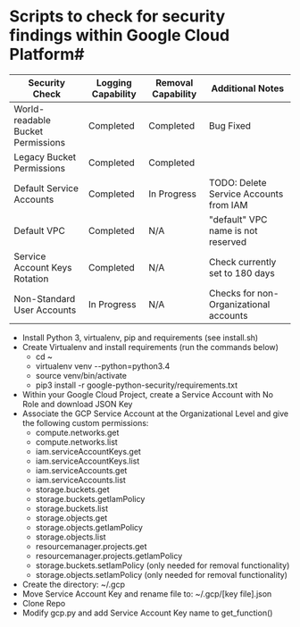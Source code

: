 # Scripts to check for security findings within Google Cloud Platform#

| Security Check | Logging Capability | Removal Capability | Additional Notes |
|-----------------------------------|--------------------|--------------------|------------------|
| World-readable Bucket Permissions | Completed | Completed | Bug Fixed |
| Legacy Bucket Permissions | Completed | Completed | |
| Default Service Accounts | Completed | In Progress | TODO: Delete Service Accounts from IAM |
| Default VPC | Completed | N/A | "default" VPC name is not reserved |
| Service Account Keys Rotation | Completed | N/A | Check currently set to 180 days |
| Non-Standard User Accounts | In Progress | N/A | Checks for non-Organizational accounts |


- Install Python 3, virtualenv, pip and requirements (see install.sh)
- Create Virtualenv and install requirements (run the commands below)
    - cd ~
    - virtualenv venv --python=python3.4
    - source venv/bin/activate
    - pip3 install -r google-python-security/requirements.txt
- Within your Google Cloud Project, create a Service Account with No Role and download JSON Key
- Associate the GCP Service Account at the Organizational Level and give the following custom permissions:
    - compute.networks.get
    - compute.networks.list
    - iam.serviceAccountKeys.get
    - iam.serviceAccountKeys.list
    - iam.serviceAccounts.get
    - iam.serviceAccounts.list
    - storage.buckets.get
    - storage.buckets.getIamPolicy
    - storage.buckets.list
    - storage.objects.get
    - storage.objects.getIamPolicy
    - storage.objects.list
    - resourcemanager.projects.get
    - resourcemanager.projects.getIamPolicy
    - storage.buckets.setIamPolicy (only needed for removal functionality)
    - storage.objects.setIamPolicy (only needed for removal functionality)
- Create the directory: ~/.gcp
- Move Service Account Key and rename file to: ~/.gcp/[key file].json
- Clone Repo
- Modify gcp.py and add Service Account Key name to get_function()
